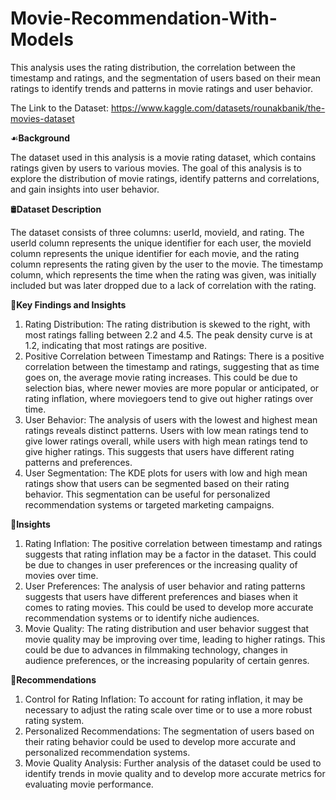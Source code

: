 # Movie-Recommendation-With-Models
This analysis uses the rating distribution, the correlation between the timestamp and ratings, and the segmentation of users based on their mean ratings to identify trends and patterns in movie ratings and user behavior.

The Link to the Dataset: https://www.kaggle.com/datasets/rounakbanik/the-movies-dataset

☙**Background**

The dataset used in this analysis is a movie rating dataset, which contains ratings given by users to various movies. The goal of this analysis is to explore the distribution of movie ratings, identify patterns and correlations, and gain insights into user behavior.

🛢️**Dataset Description**

The dataset consists of three columns: userId, movieId, and rating. The userId column represents the unique identifier for each user, the movieId column represents the unique identifier for each movie, and the rating column represents the rating given by the user to the movie. The timestamp column, which represents the time when the rating was given, was initially included but was later dropped due to a lack of correlation with the rating.

🔑**Key Findings and Insights**

1. Rating Distribution: The rating distribution is skewed to the right, with most ratings falling between 2.2 and 4.5. The peak density curve is at 1.2, indicating that most ratings are positive.
2. Positive Correlation between Timestamp and Ratings: There is a positive correlation between the timestamp and ratings, suggesting that as time goes on, the average movie rating increases. This could be due to selection bias, where newer movies are more popular or anticipated, or rating inflation, where moviegoers tend to give out higher ratings over time.
3. User Behavior: The analysis of users with the lowest and highest mean ratings reveals distinct patterns. Users with low mean ratings tend to give lower ratings overall, while users with high mean ratings tend to give higher ratings. This suggests that users have different rating patterns and preferences.
4. User Segmentation: The KDE plots for users with low and high mean ratings show that users can be segmented based on their rating behavior. This segmentation can be useful for personalized recommendation systems or targeted marketing campaigns.
   
🔎**Insights**

1. Rating Inflation: The positive correlation between timestamp and ratings suggests that rating inflation may be a factor in the dataset. This could be due to changes in user preferences or the increasing quality of movies over time.
2. User Preferences: The analysis of user behavior and rating patterns suggests that users have different preferences and biases when it comes to rating movies. This could be used to develop more accurate recommendation systems or to identify niche audiences.
3. Movie Quality: The rating distribution and user behavior suggest that movie quality may be improving over time, leading to higher ratings. This could be due to advances in filmmaking technology, changes in audience preferences, or the increasing popularity of certain genres.

📝**Recommendations**

1. Control for Rating Inflation: To account for rating inflation, it may be necessary to adjust the rating scale over time or to use a more robust rating system.
2. Personalized Recommendations: The segmentation of users based on their rating behavior could be used to develop more accurate and personalized recommendation systems.
3. Movie Quality Analysis: Further analysis of the dataset could be used to identify trends in movie quality and to develop more accurate metrics for evaluating movie performance.
